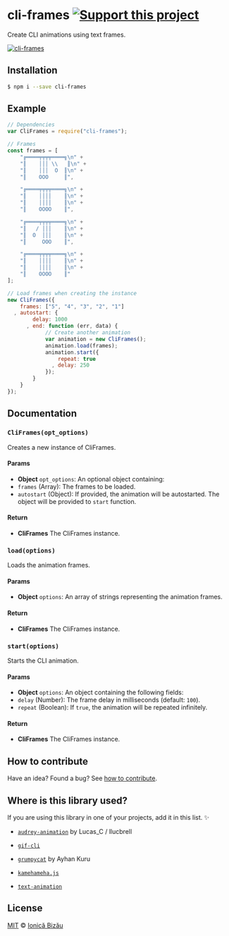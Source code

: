 # cli-frames [![Support this project][donate-now]][paypal-donations]

Create CLI animations using text frames.

[![cli-frames](http://i.imgur.com/RjY2kCn.gif)](#)

## Installation

```sh
$ npm i --save cli-frames
```

## Example

```js
// Dependencies
var CliFrames = require("cli-frames");

// Frames
const frames = [
    "╔════╤╤╤╤════╗\n" +
    "║    │││ \\   ║\n" +
    "║    │││  O  ║\n" +
    "║    OOO     ║",

    "╔════╤╤╤╤════╗\n" +
    "║    ││││    ║\n" +
    "║    ││││    ║\n" +
    "║    OOOO    ║",

    "╔════╤╤╤╤════╗\n" +
    "║   / │││    ║\n" +
    "║  O  │││    ║\n" +
    "║     OOO    ║",

    "╔════╤╤╤╤════╗\n" +
    "║    ││││    ║\n" +
    "║    ││││    ║\n" +
    "║    OOOO    ║"
];

// Load frames when creating the instance
new CliFrames({
    frames: ["5", "4", "3", "2", "1"]
  , autostart: {
        delay: 1000
      , end: function (err, data) {
            // Create another animation
            var animation = new CliFrames();
            animation.load(frames);
            animation.start({
                repeat: true
              , delay: 250
            });
        }
    }
});
```

## Documentation

### `CliFrames(opt_options)`
Creates a new instance of CliFrames.

#### Params
- **Object** `opt_options`: An optional object containing:
 - `frames` (Array): The frames to be loaded.
 - `autostart` (Object): If provided, the animation will be autostarted.
    The object will be provided to `start` function.

#### Return
- **CliFrames** The CliFrames instance.

### `load(options)`
Loads the animation frames.

#### Params
- **Object** `options`: An array of strings representing the animation frames.

#### Return
- **CliFrames** The CliFrames instance.

### `start(options)`
Starts the CLI animation.

#### Params
- **Object** `options`: An object containing the following fields:
 - `delay` (Number): The frame delay in milliseconds (default: `100`).
 - `repeat` (Boolean): If `true`, the animation will be repeated infinitely.

#### Return
- **CliFrames** The CliFrames instance.

## How to contribute
Have an idea? Found a bug? See [how to contribute][contributing].

## Where is this library used?
If you are using this library in one of your projects, add it in this list. :sparkles:

 - [`audrey-animation`](https://github.com/llucbrell/audrey-animation#readme) by Lucas_C / llucbrell

 - [`gif-cli`](https://github.com/IonicaBizau/gif-cli)

 - [`grumpycat`](https://npmjs.com/package/grumpycat) by Ayhan Kuru

 - [`kamehameha.js`](https://github.com/StreetHub/kamehameha.js)

 - [`text-animation`](https://github.com/IonicaBizau/text-animation)

## License

[MIT][license] © [Ionică Bizău][website]

[paypal-donations]: https://www.paypal.com/cgi-bin/webscr?cmd=_s-xclick&hosted_button_id=RVXDDLKKLQRJW
[donate-now]: http://i.imgur.com/6cMbHOC.png

[license]: http://showalicense.com/?fullname=Ionic%C4%83%20Biz%C4%83u%20%3Cbizauionica%40gmail.com%3E%20(http%3A%2F%2Fionicabizau.net)&year=2014#license-mit
[website]: http://ionicabizau.net
[contributing]: /CONTRIBUTING.md
[docs]: /DOCUMENTATION.md